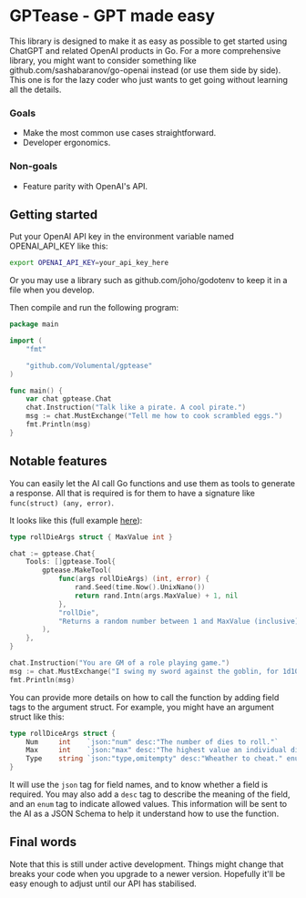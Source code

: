 GPTease - GPT made easy
=======================

This library is designed to make it as easy as possible to get started using ChatGPT and related OpenAI products in Go. For a more comprehensive library, you might want to consider something like github.com/sashabaranov/go-openai instead (or use them side by side). This one is for the lazy coder who just wants to get going without learning all the details.

### Goals

* Make the most common use cases straightforward.
* Developer ergonomics.

### Non-goals

* Feature parity with OpenAI's API.

Getting started
---------------

Put your OpenAI API key in the environment variable named OPENAI_API_KEY like this:

```sh
export OPENAI_API_KEY=your_api_key_here
```

Or you may use a library such as github.com/joho/godotenv to keep it in a file when you develop.

Then compile and run the following program:

```go
package main

import (
    "fmt"

    "github.com/Volumental/gptease"
)

func main() {
    var chat gptease.Chat
    chat.Instruction("Talk like a pirate. A cool pirate.")
    msg := chat.MustExchange("Tell me how to cook scrambled eggs.")
    fmt.Println(msg)
}
```

Notable features
----------------

You can easily let the AI call Go functions and use them as tools to generate a response. All that is required is for them to have a signature like `func(struct) (any, error)`.

It looks like this (full example [here](examples/gm/main.go)):

```go
type rollDieArgs struct { MaxValue int }

chat := gptease.Chat{
    Tools: []gptease.Tool{
        gptease.MakeTool(
            func(args rollDieArgs) (int, error) {
                rand.Seed(time.Now().UnixNano())
                return rand.Intn(args.MaxValue) + 1, nil
            },
            "rollDie",
            "Returns a random number between 1 and MaxValue (inclusive).",
        ),
    },
}

chat.Instruction("You are GM of a role playing game.")
msg := chat.MustExchange("I swing my sword against the goblin, for 1d10 damage.")
fmt.Println(msg)
```

You can provide more details on how to call the function by adding field tags to the argument struct. For example, you might have an argument struct like this:

```go
type rollDiceArgs struct {
    Num     int    `json:"num" desc:"The number of dies to roll."`
    Max     int    `json:"max" desc:"The highest value an individual die can show."`
    Type    string `json:"type,omitempty" desc:"Wheather to cheat." enum:"loaded,fair"`
}
```

It will use the `json` tag for field names, and to know whether a field is required. You may also add a `desc` tag to describe the meaning of the field, and an `enum` tag to indicate allowed values. This information will be sent to the AI as a JSON Schema to help it understand how to use the function.

Final words
-----------

Note that this is still under active development. Things might change that breaks your code when you upgrade to a newer version. Hopefully it'll be easy enough to adjust until our API has stabilised.
